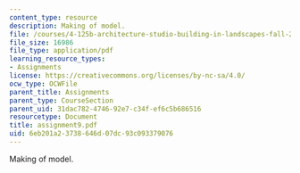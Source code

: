 ```yaml
---
content_type: resource
description: Making of model.
file: /courses/4-125b-architecture-studio-building-in-landscapes-fall-2005/6eb201a23738646d07dc93c093379076_assignment9.pdf
file_size: 16986
file_type: application/pdf
learning_resource_types:
- Assignments
license: https://creativecommons.org/licenses/by-nc-sa/4.0/
ocw_type: OCWFile
parent_title: Assignments
parent_type: CourseSection
parent_uid: 31dac782-4746-92e7-c34f-ef6c5b686516
resourcetype: Document
title: assignment9.pdf
uid: 6eb201a2-3738-646d-07dc-93c093379076
---
```

Making of model.